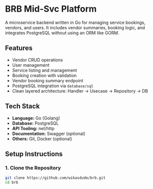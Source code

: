 # BRB Mid-Svc Platform

A microservice backend written in Go for managing service bookings, vendors, and users. It includes vendor summaries, booking logic, and integrates PostgreSQL without using an ORM like GORM.

## Features

- Vendor CRUD operations
- User management
- Service listing and management
- Booking creation with validation
- Vendor booking summary endpoint
- PostgreSQL integration via `database/sql`
- Clean layered architecture: Handler → Usecase → Repository → DB

## Tech Stack

- **Language:** Go (Golang)
- **Database:** PostgreSQL
- **API Tooling:** net/http
- **Documentation:** Swagger (optional)
- **Others:** Git, Docker (optional)

## Setup Instructions

### 1. Clone the Repository

```bash
git clone https://github.com/wikasdude/brb.git
cd brb
